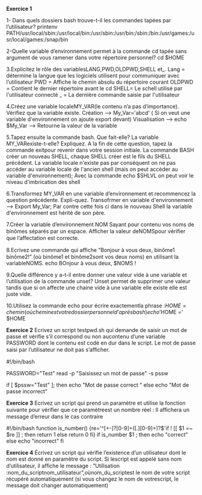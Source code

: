 **Exercice 1**

1- Dans quels dossiers bash trouve-t-il les commandes tapées par l’utilisateur?
printenv PATH/usr/local/sbin:/usr/local/bin:/usr/sbin:/usr/bin:/sbin:/bin:/usr/games:/usr/local/games:/snap/bin

2-Quelle variable d’environnement permet à la commande cd tapée sans argument de vous ramener dans votre répertoire personnel?
cd $HOME

3.Explicitez le rôle des variablesLANG,PWD,OLDPWD,SHELL et_.
Lang = détermine la langue que les logiciels utilisent pour communiquer avec l’utilisateur
PWD = Affiche le chemin absolu du répertoire courant
OLDPWD = Contient le dernier répertoire avant le cd
SHELL= Le schell utilisé par l'utilisateur connecté
_ = La dernière commande saisie par l'utilisateur

4.Créez une variable localeMY_VAR(le contenu n’a pas d’importance). Vérifiez que la variable existe.
Création --> My_Var='abcd'  ( Si on veut une variable d'environnement on ajoute export devant)
Visualisation --> echo $My_Var --> Retourne la valeur de la variable

5.Tapez ensuite la commande bash. Que fait-elle? La variable MY_VARexiste-t-elle? Expliquez.
A la fin de cette question, tapez la commande exitpour revenir dans votre session initiale.
La commande BASH créer un nouveau SHELL, chaque SHELL créer est le fils du SHELL précédent. La variable locale n'existe pas par conséquent on ne pas accéder au variable locale de l'ancien 
shell (mais on peut accèder au variable d'environnement); 
Avec la commande echo $SHLVL on peut voir le niveau d'imbrication des shell 

6.Transformez MY_VAR en une variable d’environnement et recommencez la question précédente. Expli-quez.
Transofrmer en variable d'environnement --> Export My_Var; 
Par contre cette fois ci dans le nouveau Shell la variable d'environnement est hérité de son père.

7.Créer la variable d’environnement NOM Sayant pour contenu vos noms de binômes séparés par un espace.
Aﬀicher la valeur deNOMSpour vérifier que l’affectation est correcte.

8.Ecrivez une commande qui aﬀiche ”Bonjour à vous deux, binôme1 binôme2!” (où binôme1 et binôme2sont vos deux noms) en utilisant la variableNOMS.
echo BOnjour à vous deux, $NOMS ! 

9.Quelle différence y a-t-il entre donner une valeur vide à une variable et l’utilisation de la commande unset?
Unset permet de supprimer une valeur tandis que si on affecte une chaine vide à une variable elle existe elle est juste vide. 

10.Utilisez la commande echo pour écrire exactementla phrase :$HOME =chemin(où chemin est votredossier personneld’après bash)
echo '$HOME =' $HOME

**Exercice 2**
Ecrivez un script testpwd.sh qui demande de saisir un mot de passe et vérifie s’il correspond ou non aucontenu 
d’une variable PASSWORD dont le contenu est codé en dur dans le script. Le mot de passe saisi par l’utilisateur 
ne doit pas s’aﬀicher.

#!/bin/bash

PASSWORD="Test"
read -p "Saisissez un mot de passe" -s pssw

if [ $pssw="Test" ]; then
echo "Mot de passe correct "
else 
echo "Mot de passe incorrect"


**Exercice 3**
Ecrivez un script qui prend un paramètre et utilise la fonction suivante pour vérifier que ce paramètreest un nombre réel :
Il aﬀichera un message d’erreur dans le cas contraire

#!/bin/bash
function is_number()
{re='^[+-]?[0-9]+([.][0-9]+)?$'if ! [[ $1 =~ $re ]] ; 
then return 1
else return 0
fi}
if is_number $1 ; then
        echo "correct"
else
        echo "incorrect"
fi

**Exercice 4**
Écrivez un script qui vérifie l’existence d’un utilisateur dont le nom est donné en paramètre du script. Si lescript est appelé sans nom d’utilisateur, il aﬀiche le message : ”Utilisation :nom_du_scriptnom_utilisateur”,oùnom_du_scriptest le nom de votre script récupéré automatiquement (si vous changez le nom de votrescript, le message doit changer automatiquement)
